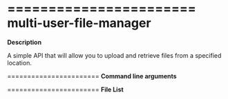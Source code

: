 =======================
multi-user-file-manager
=======================
**Description**

A simple API that will allow you to upload and retrieve files from a specified location.

=======================
**Command line arguments**

=======================
**File List**